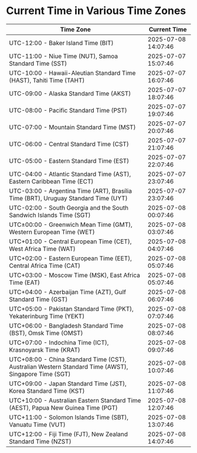 # Current Time in Various Time Zones

| Time Zone | Current Time |
|-----------|--------------|
| UTC-12:00 - Baker Island Time (BIT) | 2025-07-08 14:07:46 |
| UTC-11:00 - Niue Time (NUT), Samoa Standard Time (SST) | 2025-07-07 15:07:46 |
| UTC-10:00 - Hawaii-Aleutian Standard Time (HAST), Tahiti Time (TAHT) | 2025-07-07 16:07:46 |
| UTC-09:00 - Alaska Standard Time (AKST) | 2025-07-07 18:07:46 |
| UTC-08:00 - Pacific Standard Time (PST) | 2025-07-07 19:07:46 |
| UTC-07:00 - Mountain Standard Time (MST) | 2025-07-07 20:07:46 |
| UTC-06:00 - Central Standard Time (CST) | 2025-07-07 21:07:46 |
| UTC-05:00 - Eastern Standard Time (EST) | 2025-07-07 22:07:46 |
| UTC-04:00 - Atlantic Standard Time (AST), Eastern Caribbean Time (ECT) | 2025-07-07 23:07:46 |
| UTC-03:00 - Argentina Time (ART), Brasília Time (BRT), Uruguay Standard Time (UYT) | 2025-07-07 23:07:46 |
| UTC-02:00 - South Georgia and the South Sandwich Islands Time (SGT) | 2025-07-08 00:07:46 |
| UTC±00:00 - Greenwich Mean Time (GMT), Western European Time (WET) | 2025-07-08 03:07:46 |
| UTC+01:00 - Central European Time (CET), West Africa Time (WAT) | 2025-07-08 04:07:46 |
| UTC+02:00 - Eastern European Time (EET), Central Africa Time (CAT) | 2025-07-08 05:07:46 |
| UTC+03:00 - Moscow Time (MSK), East Africa Time (EAT) | 2025-07-08 05:07:46 |
| UTC+04:00 - Azerbaijan Time (AZT), Gulf Standard Time (GST) | 2025-07-08 06:07:46 |
| UTC+05:00 - Pakistan Standard Time (PKT), Yekaterinburg Time (YEKT) | 2025-07-08 07:07:46 |
| UTC+06:00 - Bangladesh Standard Time (BST), Omsk Time (OMST) | 2025-07-08 08:07:46 |
| UTC+07:00 - Indochina Time (ICT), Krasnoyarsk Time (KRAT) | 2025-07-08 09:07:46 |
| UTC+08:00 - China Standard Time (CST), Australian Western Standard Time (AWST), Singapore Time (SGT) | 2025-07-08 10:07:46 |
| UTC+09:00 - Japan Standard Time (JST), Korea Standard Time (KST) | 2025-07-08 11:07:46 |
| UTC+10:00 - Australian Eastern Standard Time (AEST), Papua New Guinea Time (PGT) | 2025-07-08 12:07:46 |
| UTC+11:00 - Solomon Islands Time (SBT), Vanuatu Time (VUT) | 2025-07-08 13:07:46 |
| UTC+12:00 - Fiji Time (FJT), New Zealand Standard Time (NZST) | 2025-07-08 14:07:46 |
